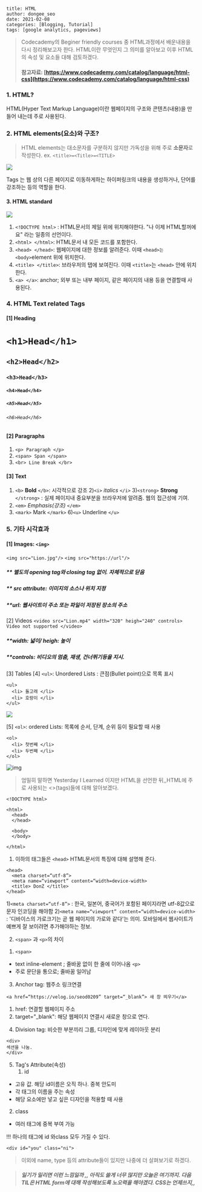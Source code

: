```
title: HTML
author: dongee_seo
date: 2021-02-08
categories: [Blogging, Tutorial]
tags: [google analytics, pageviews]
```

> Codecademy의 Beginer friendly courses 중 HTML과정에서 배운내용을 다시 정리해보고자 한다.
> HTML이란 무엇인지 그 의미를 알아보고 이후 HTML의 속성 및 요소들 대해 검토하겠다.
>
> #### 참고자료: [https://www.codecademy.com/catalog/language/html-css](https://www.codecademy.com/catalog/language/html-css)

### 1. HTML?

HTML(Hyper Text Markup Language)이란 웹페이지의 구조와 콘텐츠(내용)을 만들어 내는데 주로 사용된다.

### 2. HTML elements(요소)와 구조?

> HTML elements는 대소문자를 구분하지 않지만
> 가독성을 위해 주로 **소문자**로 작성한다.
> ex. `<title>=<Title>=<TITLE>`

![](https://velog.velcdn.com/images%2Fseod0209%2Fpost%2F7613b285-c841-4997-b10b-945038be08c3%2FHTML%20structure%20copy.jpg)

Tags 는 웹 상의 다른 페이지로 이동하게하는 하이퍼링크의 내용을 생성하거나, 단어를 강조하는 등의 역할을 한다.

#### 3. HTML standard

![](https://velog.velcdn.com/images%2Fseod0209%2Fpost%2F1222b3eb-1c62-4373-a06a-dc311bc6bfe8%2Fcarbon.png)

1. `<!DOCTYPE html>`
   : HTML문서의 제일 위에 위치해야한다. "나 이제 HTML할꺼에요" 라는 일종의 선언이다.
2. `<html> </html>`: HTML문서 내 모든 코드를 포함한다.
3. `<head> </head>`: 웹페이지에 대한 정보를 알려준다.
   이때 `<head>는 <body>`element 위에 위치한다.
4. `<title> </title>`: 브라우저의 탭에 보여진다.
   이때 `<title>`는 `<head>` 안에 위치한다.
5. `<a> </a>`: anchor; 외부 또는 내부 페이지, 같은 페이지의 내용 등을 연결할때 사용된다.

### 4. HTML Text related Tags

#### [1] Heading

# `<h1>Head</h1>`

## `<h2>Head</h2>`

### `<h3>Head</h3>`

#### `<h4>Head</h4>`

##### `<h5>Head</h5>`

###### `<h6>Head</h6>`

#### [2] Paragraphs

1. `<p> Paragraph </p>`
2. `<span> Span </span>`
3. `<br> Line Break </br>`

#### [3] Text

1. `<b>` **Bold** `</b>`: 시각적으로 강조 2)`<i>` _italics_ `</i>` 3)`<strong>` **Strong** `</strong>`
   : 실제 페이지내 중요부분을 브라우저에 알려줌. 웹의 접근성에 기여.
2. `<em>` _Emphasis(강조)_ `</em>`
3. `<mark>` Mark `</mark>` 6)`<u>` Underline `</u>`

### 5. 기타 시각효과

#### [1] Images: `<img>`

`<img src="Lion.jpg"/>`
`<img src="https://url"/>`

##### \*\* 별도의 opening tag와 closing tag 없이. 자체적으로 닫음

##### \*\* src attribute: 이미지의 소스나 위치 지정

##### \*\*url: 웹사이트이 주소 또는 파일이 저장된 장소의 주소

[2] Videos
`<video src="Lion.mp4" width="320" heigh="240" controls> Video not supported </video>`

##### \*\*width: 넓이/ heigh: 높이

##### \*\*controls: 비디오의 멈춤, 재생, 건너뛰기등을 지시.

[3] Tables
[4] `<ul>`: Unordered Lists : 큰점(Bullet point)으로 목록 표시

```null
<ul>
  <li> 돌고래 </li>
  <li> 호랑이 </li>
</ul>
```

![](<https://velog.velcdn.com/images%2Fseod0209%2Fpost%2F1d767969-d65b-4450-8e91-7123cc4d53be%2F%EC%8A%A4%ED%81%AC%EB%A6%B0%EC%83%B7(3).png>)

[5] `<ol>`: ordered Lists: 목록에 순서, 단계, 순위 등이 필요할 때 사용

```null
<ol>
  <li> 첫번째 </li>
  <li> 두번째 </li>
</ol>
```

![img](<https://velog.velcdn.com/images%2Fseod0209%2Fpost%2F36d11b4d-3d19-4457-862c-0c63078a0bef%2F%EC%8A%A4%ED%81%AC%EB%A6%B0%EC%83%B7(4).png>)

> 엄밀히 말하면 Yesterday I Learned 이지만
> HTML을 선언한 뒤,,HTML에 주로 사용되는 <>(tags)들에 대해 알아보겠다.

```null
<!DOCTYPE html>

<html>
  <head>
  </head>

  <body>
  </body>

</html>
```

1. 이하의 태그들은 `<head>` HTML문서의 특징에 대해 설명해 준다.

```null
<head>
  <meta charset=“utf-8”>
  <meta name=“viewport” content=“width=device-width>
  <title> DonZ </title>
</head>
```

1)`<meta charset=“utf-8”>`
: 한국, 일본어, 중국어가 포함된 페이지라면 utf-8값으로 문자 인코딩을 해야함 2)`<meta name=“viewport” content=“width=device-width>`
: '디바이스의 가로크기는 곧 웹 페이지의 가로와 같다'는 의미.
모바일에서 웹사이트가 예쁘게 잘 보이려면 추가해야하는 정보.

2. `<span>` 과 `<p>`의 차이

1) `<span>`

- text inline-element ; 줄바꿈 없이 한 줄에 이어나옴
  `<p>`
- 주로 문단을 통으로; 줄바꿈 일어남

3. Anchor tag: 웹주소 링크연결

`<a href=“https://velog.io/seod0209” target=“_blank”> 새 창 띄우기</a>`

1. href: 연결할 웹페이지 주소
2. target="\_blank": 해당 웹페이지 연결시 새로운 창으로 연다.

4) Division tag: 비슷한 부분끼리 그룹, 디자인에 맞게 레이아웃 분리

```null
<div>
섹션을 나눔.
</div>
```

5. Tag's Attribute(속성)
   1. id

- 고유 값. 해당 id이름은 오직 하나. 중복 안도미
- 각 태그의 이름을 주는 속성
- 해당 요소에만 넣고 싶은 디자인을 적용할 때 사용

2. class

- 여러 태그에 중복 부여 가능

!!! 하나의 태그에 id 와class 모두 가질 수 있다.

`<div id="you" class="ni">`

> 이외에 name, type 등의 attribute들이 있지만
> 나중에 더 살펴보기로 하겠다.

> ##### 일기가 밀리면 이런 느낌일까 ,, 아직도 쓸게 너무 많지만 오늘은 여기까지. 다음 TIL은 HTML form에 대해 작성해보도록 노오력을 해야겠다. CSS는 언제쓰지,,
